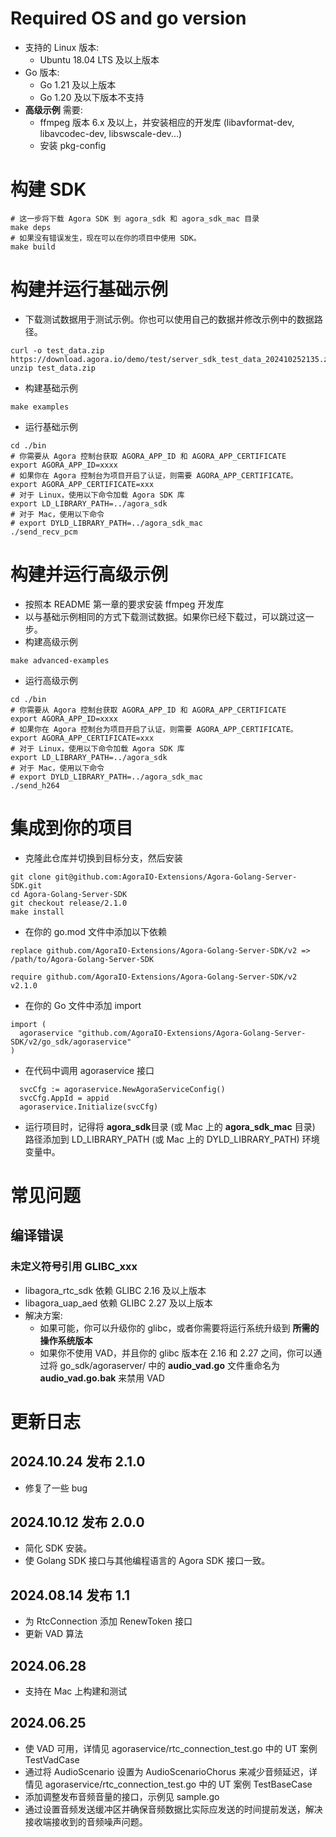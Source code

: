 # Required OS and go version
- 支持的 Linux 版本:
  - Ubuntu 18.04 LTS 及以上版本
- Go 版本:
  - Go 1.21 及以上版本
  - Go 1.20 及以下版本不支持
- **高级示例** 需要:
  - ffmpeg 版本 6.x 及以上，并安装相应的开发库 (libavformat-dev, libavcodec-dev, libswscale-dev...)
  - 安装 pkg-config

# 构建 SDK
```
# 这一步将下载 Agora SDK 到 agora_sdk 和 agora_sdk_mac 目录
make deps
# 如果没有错误发生，现在可以在你的项目中使用 SDK。
make build
```

# 构建并运行基础示例
- 下载测试数据用于测试示例。你也可以使用自己的数据并修改示例中的数据路径。
```
curl -o test_data.zip https://download.agora.io/demo/test/server_sdk_test_data_202410252135.zip
unzip test_data.zip
```
- 构建基础示例
```
make examples
```
- 运行基础示例
```
cd ./bin
# 你需要从 Agora 控制台获取 AGORA_APP_ID 和 AGORA_APP_CERTIFICATE
export AGORA_APP_ID=xxxx
# 如果你在 Agora 控制台为项目开启了认证，则需要 AGORA_APP_CERTIFICATE。
export AGORA_APP_CERTIFICATE=xxx
# 对于 Linux，使用以下命令加载 Agora SDK 库
export LD_LIBRARY_PATH=../agora_sdk
# 对于 Mac，使用以下命令
# export DYLD_LIBRARY_PATH=../agora_sdk_mac
./send_recv_pcm
```

# 构建并运行高级示例
- 按照本 README 第一章的要求安装 ffmpeg 开发库
- 以与基础示例相同的方式下载测试数据。如果你已经下载过，可以跳过这一步。
- 构建高级示例
```
make advanced-examples
```
- 运行高级示例
```
cd ./bin
# 你需要从 Agora 控制台获取 AGORA_APP_ID 和 AGORA_APP_CERTIFICATE
export AGORA_APP_ID=xxxx
# 如果你在 Agora 控制台为项目开启了认证，则需要 AGORA_APP_CERTIFICATE。
export AGORA_APP_CERTIFICATE=xxx
# 对于 Linux，使用以下命令加载 Agora SDK 库
export LD_LIBRARY_PATH=../agora_sdk
# 对于 Mac，使用以下命令
# export DYLD_LIBRARY_PATH=../agora_sdk_mac
./send_h264
```

# 集成到你的项目
- 克隆此仓库并切换到目标分支，然后安装
```
git clone git@github.com:AgoraIO-Extensions/Agora-Golang-Server-SDK.git
cd Agora-Golang-Server-SDK
git checkout release/2.1.0
make install
```
- 在你的 go.mod 文件中添加以下依赖
```
replace github.com/AgoraIO-Extensions/Agora-Golang-Server-SDK/v2 => /path/to/Agora-Golang-Server-SDK

require github.com/AgoraIO-Extensions/Agora-Golang-Server-SDK/v2 v2.1.0
```
- 在你的 Go 文件中添加 import
```
import (
  agoraservice "github.com/AgoraIO-Extensions/Agora-Golang-Server-SDK/v2/go_sdk/agoraservice"
)
```
- 在代码中调用 agoraservice 接口
```
  svcCfg := agoraservice.NewAgoraServiceConfig()
  svcCfg.AppId = appid
  agoraservice.Initialize(svcCfg)
```
- 运行项目时，记得将 **agora_sdk**目录 (或 Mac 上的 **agora_sdk_mac** 目录) 路径添加到 LD_LIBRARY_PATH (或 Mac 上的 DYLD_LIBRARY_PATH) 环境变量中。

# 常见问题
## 编译错误
### 未定义符号引用 GLIBC_xxx
- libagora_rtc_sdk 依赖 GLIBC 2.16 及以上版本
- libagora_uap_aed 依赖 GLIBC 2.27 及以上版本
- 解决方案:
  - 如果可能，你可以升级你的 glibc，或者你需要将运行系统升级到 **所需的操作系统版本**
  - 如果你不使用 VAD，并且你的 glibc 版本在 2.16 和 2.27 之间，你可以通过将 go_sdk/agoraserver/ 中的 **audio_vad.go** 文件重命名为 **audio_vad.go.bak** 来禁用 VAD

# 更新日志
## 2024.10.24 发布 2.1.0
- 修复了一些 bug
## 2024.10.12 发布 2.0.0
- 简化 SDK 安装。
- 使 Golang SDK 接口与其他编程语言的 Agora SDK 接口一致。
## 2024.08.14 发布 1.1
- 为 RtcConnection 添加 RenewToken 接口
- 更新 VAD 算法
## 2024.06.28
- 支持在 Mac 上构建和测试
## 2024.06.25
- 使 VAD 可用，详情见 agoraservice/rtc_connection_test.go 中的 UT 案例 TestVadCase
- 通过将 AudioScenario 设置为 AudioScenarioChorus 来减少音频延迟，详情见 agoraservice/rtc_connection_test.go 中的 UT 案例 TestBaseCase
- 添加调整发布音频音量的接口，示例见 sample.go
- 通过设置音频发送缓冲区并确保音频数据比实际应发送的时间提前发送，解决接收端接收到的音频噪声问题。